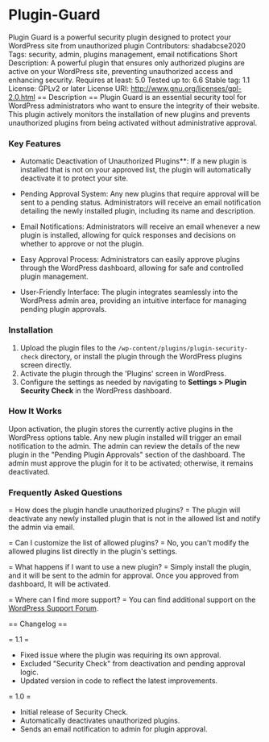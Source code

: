 # Plugin-Guard
Plugin Guard is a powerful security plugin designed to protect your WordPress site from unauthorized plugin
Contributors: shadabcse2020
Tags: security, admin, plugins management, email notifications
Short Description: A powerful plugin that ensures only authorized plugins are active on your WordPress site, preventing unauthorized access and enhancing security.
Requires at least: 5.0
Tested up to: 6.6
Stable tag: 1.1
License: GPLv2 or later
License URI: http://www.gnu.org/licenses/gpl-2.0.html
== Description ==
Plugin Guard is an essential security tool for WordPress administrators who want to ensure the integrity of their website. This plugin actively monitors the installation of new plugins and prevents unauthorized plugins from being activated without administrative approval. 

### Key Features
- Automatic Deactivation of Unauthorized Plugins**: If a new plugin is installed that is not on your approved list, the plugin will automatically deactivate it to protect your site.
  
- Pending Approval System: Any new plugins that require approval will be sent to a pending status. Administrators will receive an email notification detailing the newly installed plugin, including its name and description.
  
- Email Notifications: Administrators will receive an email whenever a new plugin is installed, allowing for quick responses and decisions on whether to approve or not the plugin.
  
- Easy Approval Process: Administrators can easily approve plugins through the WordPress dashboard, allowing for safe and controlled plugin management.

- User-Friendly Interface: The plugin integrates seamlessly into the WordPress admin area, providing an intuitive interface for managing pending plugin approvals.

### Installation
1. Upload the plugin files to the `/wp-content/plugins/plugin-security-check` directory, or install the plugin through the WordPress plugins screen directly.
2. Activate the plugin through the 'Plugins' screen in WordPress.
3. Configure the settings as needed by navigating to **Settings > Plugin Security Check** in the WordPress dashboard.

### How It Works
Upon activation, the plugin stores the currently active plugins in the WordPress options table. Any new plugin installed will trigger an email notification to the admin. The admin can review the details of the new plugin in the "Pending Plugin Approvals" section of the dashboard. The admin must approve the plugin for it to be activated; otherwise, it remains deactivated.

### Frequently Asked Questions
= How does the plugin handle unauthorized plugins? =
The plugin will deactivate any newly installed plugin that is not in the allowed list and notify the admin via email.

= Can I customize the list of allowed plugins? =
No, you can't modify the allowed plugins list directly in the plugin's settings.

= What happens if I want to use a new plugin? =
Simply install the plugin, and it will be sent to the admin for approval. Once you approved from dashboard, It will be activated.

= Where can I find more support? =
You can find additional support on the [WordPress Support Forum](https://wordpress.org/support/plugin/plugin-security-check).

== Changelog ==

= 1.1 =
* Fixed issue where the plugin was requiring its own approval.
* Excluded "Security Check" from deactivation and pending approval logic.
* Updated version in code to reflect the latest improvements.

= 1.0 =
* Initial release of Security Check.
* Automatically deactivates unauthorized plugins.
* Sends an email notification to admin for plugin approval.
